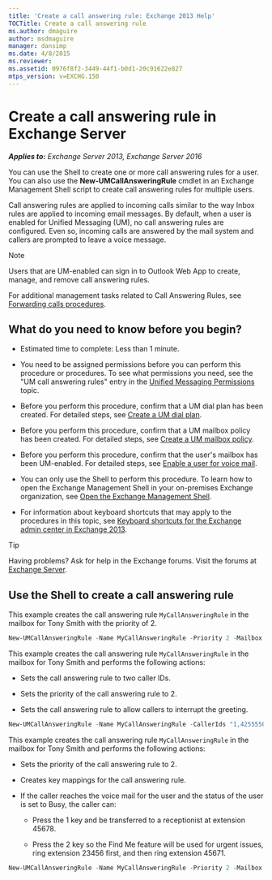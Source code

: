 ```yaml
---
title: 'Create a call answering rule: Exchange 2013 Help'
TOCTitle: Create a call answering rule
ms.author: dmaguire
author: msdmaguire
manager: dansimp
ms.date: 4/8/2015
ms.reviewer: 
ms.assetid: 0976f8f2-3449-44f1-b0d1-20c91622e827
mtps_version: v=EXCHG.150
---
```


# Create a call answering rule in Exchange Server

_**Applies to:** Exchange Server 2013, Exchange Server 2016_

You can use the Shell to create one or more call answering rules for a user. You can also use the **New-UMCallAnsweringRule** cmdlet in an Exchange Management Shell script to create call answering rules for multiple users.

Call answering rules are applied to incoming calls similar to the way Inbox rules are applied to incoming email messages. By default, when a user is enabled for Unified Messaging (UM), no call answering rules are configured. Even so, incoming calls are answered by the mail system and callers are prompted to leave a voice message.

> [!NOTE]
> Users that are UM-enabled can sign in to Outlook Web App to create, manage, and remove call answering rules.

For additional management tasks related to Call Answering Rules, see [Forwarding calls procedures](forwarding-calls-procedures-exchange-2013-help.md).

## What do you need to know before you begin?

- Estimated time to complete: Less than 1 minute.

- You need to be assigned permissions before you can perform this procedure or procedures. To see what permissions you need, see the "UM call answering rules" entry in the [Unified Messaging Permissions](http://technet.microsoft.com/library/d326c3bc-8f33-434a-bf02-a83cc26a5498.aspx) topic.

- Before you perform this procedure, confirm that a UM dial plan has been created. For detailed steps, see [Create a UM dial plan](create-um-dial-plan-exchange-2013-help.md).

- Before you perform this procedure, confirm that a UM mailbox policy has been created. For detailed steps, see [Create a UM mailbox policy](create-um-mailbox-policy-exchange-2013-help.md).

- Before you perform this procedure, confirm that the user's mailbox has been UM-enabled. For detailed steps, see [Enable a user for voice mail](enable-a-user-for-voice-mail-exchange-2013-help.md).

- You can only use the Shell to perform this procedure. To learn how to open the Exchange Management Shell in your on-premises Exchange organization, see [Open the Exchange Management Shell](https://docs.microsoft.com/powershell/exchange/exchange-server/open-the-exchange-management-shell).

- For information about keyboard shortcuts that may apply to the procedures in this topic, see [Keyboard shortcuts for the Exchange admin center in Exchange 2013](keyboard-shortcuts-in-the-exchange-admin-center-2013-help.md).

> [!TIP]
> Having problems? Ask for help in the Exchange forums. Visit the forums at [Exchange Server](https://go.microsoft.com/fwlink/p/?linkId=60612).

## Use the Shell to create a call answering rule

This example creates the call answering rule `MyCallAnsweringRule` in the mailbox for Tony Smith with the priority of 2.

```powershell
New-UMCallAnsweringRule -Name MyCallAnsweringRule -Priority 2 -Mailbox tonysmith
```

This example creates the call answering rule `MyCallAnsweringRule` in the mailbox for Tony Smith and performs the following actions:

- Sets the call answering rule to two caller IDs.

- Sets the priority of the call answering rule to 2.

- Sets the call answering rule to allow callers to interrupt the greeting.

```powershell
New-UMCallAnsweringRule -Name MyCallAnsweringRule -CallerIds "1,4255550100,,","1,4255550123,," -Priority 2 -CallersCanInterruptGreeting $true -Mailbox tonysmith
```

This example creates the call answering rule `MyCallAnsweringRule` in the mailbox for Tony Smith and performs the following actions:

- Sets the priority of the call answering rule to 2.

- Creates key mappings for the call answering rule.

- If the caller reaches the voice mail for the user and the status of the user is set to Busy, the caller can:

  - Press the 1 key and be transferred to a receptionist at extension 45678.

  - Press the 2 key so the Find Me feature will be used for urgent issues, ring extension 23456 first, and then ring extension 45671.

```powershell
New-UMCallAnsweringRule -Name MyCallAnsweringRule -Priority 2 -Mailbox tonysmith -ScheduleStatus 0x4 -KeyMappings "1,1,Receptionist,,,,,45678,","5,2,Urgent Issues,23456,23,45671,50,,"
```
